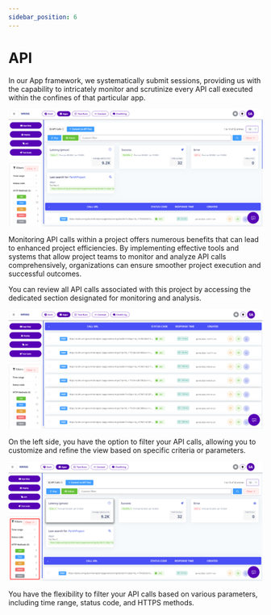 ```yaml
---
sidebar_position: 6
---
```


# API

In our App framework, we systematically submit sessions, providing us with the capability to intricately monitor and scrutinize every API call executed within the confines of that particular app.

![API](/img/api-1.png)

Monitoring API calls within a project offers numerous benefits that can lead to enhanced project efficiencies.  By implementing effective tools and systems that allow project teams to monitor and analyze API calls comprehensively, organizations can ensure smoother project execution and successful outcomes. 

You can review all API calls associated with this project by accessing the dedicated section designated for monitoring and analysis.

![API](/img/api-2.png)

On the left side, you have the option to filter your API calls, allowing you to customize and refine the view based on specific criteria or parameters.

![API](/img/api-3.png)

You have the flexibility to filter your API calls based on various parameters, including time range, status code, and HTTPS methods.



